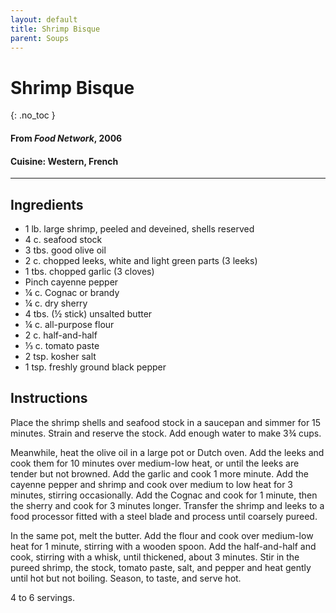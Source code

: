 ```yaml
---
layout: default
title: Shrimp Bisque
parent: Soups
---
```


# Shrimp Bisque
{: .no_toc }
#### From <i>Food Network</i>, 2006

#### Cuisine: Western, French
---

## Ingredients
<ul>
	<li>1 lb. large shrimp, peeled and deveined, shells reserved</li>
	<li>4 c. seafood stock</li>
	<li>3 tbs. good olive oil</li>
	<li>2 c. chopped leeks, white and light green parts (3 leeks)</li>
	<li>1 tbs. chopped garlic (3 cloves)</li>
	<li>Pinch cayenne pepper</li>
	<li>¼ c. Cognac or brandy</li>
	<li>¼ c. dry sherry</li>
	<li>4 tbs. (½ stick) unsalted butter</li>
	<li>¼ c. all-purpose flour</li>
	<li>2 c. half-and-half</li>
	<li>⅓ c. tomato paste</li>
	<li>2 tsp. kosher salt</li>
	<li>1 tsp. freshly ground black pepper</li>
</ul>

## Instructions
Place the shrimp shells and seafood stock in a saucepan and simmer for 15 minutes. Strain and reserve the stock. Add enough water to make 3¾ cups.

Meanwhile, heat the olive oil in a large pot or Dutch oven. Add the leeks and cook them for 10 minutes over medium-low heat, or until the leeks are tender but not browned. Add the garlic and cook 1 more minute. Add the cayenne pepper and shrimp and cook over medium to low heat for 3 minutes, stirring occasionally. Add the Cognac and cook for 1 minute, then the sherry and cook for 3 minutes longer. Transfer the shrimp and leeks to a food processor fitted with a steel blade and process until coarsely pureed.

In the same pot, melt the butter. Add the flour and cook over medium-low heat for 1 minute, stirring with a wooden spoon. Add the half-and-half and cook, stirring with a whisk, until thickened, about 3 minutes. Stir in the pureed shrimp, the stock, tomato paste, salt, and pepper and heat gently until hot but not boiling. Season, to taste, and serve hot.

4 to 6 servings.